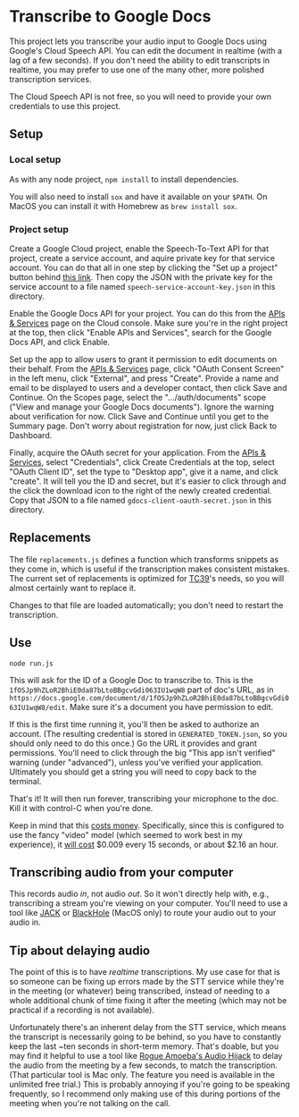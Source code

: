 # Transcribe to Google Docs

This project lets you transcribe your audio input to Google Docs using Google's Cloud Speech API. You can edit the document in realtime (with a lag of a few seconds). If you don't need the ability to edit transcripts in realtime, you may prefer to use one of the many other, more polished transcription services.

The Cloud Speech API is not free, so you will need to provide your own credentials to use this project.


## Setup

### Local setup

As with any node project, `npm install` to install dependencies.

You will also need to install `sox` and have it available on your `$PATH`. On MacOS you can install it with Homebrew as `brew install sox`.


### Project setup

Create a Google Cloud project, enable the Speech-To-Text API for that project, create a service account, and aquire private key for that service account. You can do that all in one step by clicking the "Set up a project" button behind [this link](https://cloud.google.com/speech-to-text/docs/quickstart-client-libraries#before-you-begin). Then copy the JSON with the private key for the service account to a file named `speech-service-account-key.json` in this directory.

Enable the Google Docs API for your project. You can do this from the [APIs & Services](https://console.developers.google.com/apis/dashboard) page on the Cloud console. Make sure you're in the right project at the top, then click "Enable APIs and Services", search for the Google Docs API, and click Enable.

Set up the app to allow users to grant it permission to edit documents on their behalf. From the [APIs & Services](https://console.developers.google.com/apis/dashboard) page, click "OAuth Consent Screen" in the left menu, click "External", and press "Create". Provide a name and email to be displayed to users and a developer contact, then click Save and Continue. On the Scopes page, select the ".../auth/documents" scope ("View and manage your Google Docs documents"). Ignore the warning about verification for now. Click Save and Continue until you get to the Summary page. Don't worry about registration for now, just click Back to Dashboard.

Finally, acquire the OAuth secret for your application. From the [APIs & Services](https://console.developers.google.com/apis/dashboard), select "Credentials", click Create Credentials at the top, select "OAuth Client ID", set the type to "Desktop app", give it a name, and click "create". It will tell you the ID and secret, but it's easier to click through and the click the download icon to the right of the newly created credential. Copy that JSON to a file named `gdocs-client-oauth-secret.json` in this directory.

## Replacements

The file `replacements.js` defines a function which transforms snippets as they come in, which is useful if the transcription makes consistent mistakes. The current set of replacements is optimized for [TC39](http://tc39.es/)'s needs, so you will almost certainly want to replace it.

Changes to that file are loaded automatically; you don't need to restart the transcription.

## Use

`node run.js`

This will ask for the ID of a Google Doc to transcribe to. This is the `1fOSJp9hZLoR2BhiE0da87bLtoBBgcvGdi063IU1wqW8` part of doc's URL, as in `https://docs.google.com/document/d/1fOSJp9hZLoR2BhiE0da87bLtoBBgcvGdi063IU1wqW8/edit`. Make sure it's a document you have permission to edit.

If this is the first time running it, you'll then be asked to authorize an account. (The resulting credential is stored in `GENERATED_TOKEN.json`, so you should only need to do this once.) Go the URL it provides and grant permissions. You'll need to click through the big "This app isn't verified" warning (under "advanced"), unless you've verified your application. Ultimately you should get a string you will need to copy back to the terminal.

That's it! It will then run forever, transcribing your microphone to the doc. Kill it with control-C when you're done.

Keep in mind that this [costs money](https://cloud.google.com/speech-to-text/pricing). Specifically, since this is configured to use the fancy "video" model (which seemed to work best in my experience), it [will cost](https://cloud.google.com/speech-to-text/pricing#pricing_table) $0.009 every 15 seconds, or about $2.16 an hour.


## Transcribing audio from your computer

This records audio _in_, not audio _out_. So it won't directly help with, e.g., transcribing a stream you're viewing on your computer. You'll need to use a tool like [JACK](https://jackaudio.org/) or [BlackHole](https://github.com/ExistentialAudio/BlackHole) (MacOS only) to route your audio out to your audio in.


## Tip about delaying audio

The point of this is to have _realtime_ transcriptions. My use case for that is so someone can be fixing up errors made by the STT service while they're in the meeting (or whatever) being transcribed, instead of needing to a whole additional chunk of time fixing it after the meeting (which may not be practical if a recording is not available).

Unfortunately there's an inherent delay from the STT service, which means the transcript is necessarily going to be behind, so you have to constantly keep the last ~ten seconds in short-term memory. That's doable, but you may find it helpful to use a tool like [Rogue Amoeba's Audio Hijack](https://rogueamoeba.com/audiohijack/) to delay the audio from the meeting by a few seconds, to match the transcription. (That particular tool is Mac only. The feature you need is available in the unlimited free trial.) This is probably annoying if you're going to be speaking frequently, so I recommend only making use of this during portions of the meeting when you're not talking on the call.
